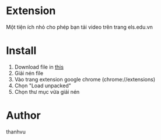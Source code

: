 
# Extension 

Một tiện ích nhỏ cho phép bạn tải video trên trang els.edu.vn

# Install 


1. Download file in [this](https://github.com/thanhtlx/ext-els/archive/refs/heads/master.zip)
2. Giải nén file 
3. Vào trang extension google chrome (chrome://extensions)
4. Chọn "Load unpacked"
5. Chọn thư mục vừa giải nén 

# Author 
thanhvu


